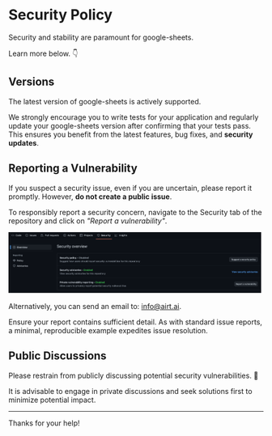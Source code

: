 # Security Policy

Security and stability are paramount for google-sheets.

Learn more below. 👇

## Versions

The latest version of google-sheets is actively supported.

We strongly encourage you to write tests for your application and regularly update your google-sheets version after confirming that your tests pass. This ensures you benefit from the latest features, bug fixes, and **security updates**.

## Reporting a Vulnerability

If you suspect a security issue, even if you are uncertain, please report it promptly. However, **do not create a public issue**.

To responsibly report a security concern, navigate to the Security tab of the repository and click on *"Report a vulnerability"*.

![Screenshot of repo security tab showing "Report a vulnerability" button](https://github.com/encode/.github/raw/master/img/github-demos-private-vulnerability-reporting.png)

Alternatively, you can send an email to: [info@airt.ai](info@airt.ai).

Ensure your report contains sufficient detail. As with standard issue reports, a minimal, reproducible example expedites issue resolution.

## Public Discussions

Please restrain from publicly discussing potential security vulnerabilities. 🙊

It is advisable to engage in private discussions and seek solutions first to minimize potential impact.

---

Thanks for your help!
